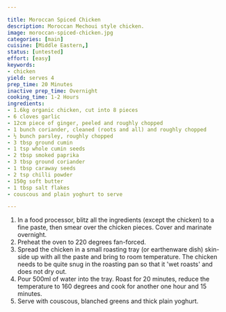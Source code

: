 ```yaml
---

title: Moroccan Spiced Chicken
description: Moroccan Mechoui style chicken.
image: moroccan-spiced-chicken.jpg
categories: [main]
cuisine: [Middle Eastern,]
status: [untested]
effort: [easy]
keywords:
- chicken
yield: serves 4
prep_time: 20 Minutes
inactive prep_time: Overnight
cooking_time: 1-2 Hours
ingredients:
- 1.6kg organic chicken, cut into 8 pieces
- 6 cloves garlic
- 12cm piece of ginger, peeled and roughly chopped
- 1 bunch coriander, cleaned (roots and all) and roughly chopped
- ½ bunch parsley, roughly chopped
- 3 tbsp ground cumin
- 1 tsp whole cumin seeds
- 2 tbsp smoked paprika
- 3 tbsp ground coriander
- 1 tbsp caraway seeds
- 2 tsp chilli powder
- 150g soft butter
- 1 tbsp salt flakes
- couscous and plain yoghurt to serve

---
```


1.  In a food processor, blitz all the ingredients (except the chicken) to a fine paste, then smear over the chicken pieces. Cover and marinate overnight.
2. Preheat the oven to 220 degrees fan-forced.
3. Spread the chicken in a small roasting tray (or earthenware dish) skin-side up with all the paste and bring to room temperature. The chicken needs to be quite snug in the roasting pan so that it 'wet roasts' and does not dry out.
4. Pour 500ml of water into the tray. Roast for 20 minutes, reduce the temperature to 160 degrees and cook for another one hour and 15 minutes.
5. Serve with couscous, blanched greens and thick plain yoghurt.
